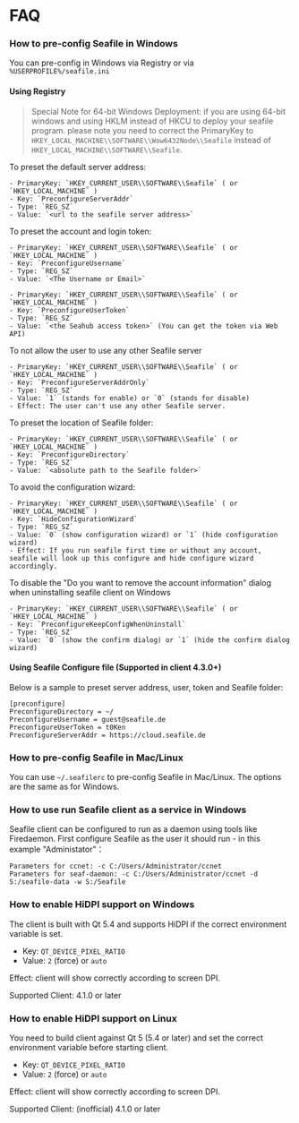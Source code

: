 # FAQ

### How to pre-config Seafile in Windows

You can pre-config in Windows via Registry or via `%USERPROFILE%/seafile.ini`

#### Using Registry

> Special Note for 64-bit Windows Deployment: if you are using 64-bit windows
> and using HKLM instead of HKCU to deploy your seafile program. please note you need
> to correct the PrimaryKey to `HKEY_LOCAL_MACHINE\\SOFTWARE\\Wow6432Node\\Seafile`
> instead of `HKEY_LOCAL_MACHINE\\SOFTWARE\\Seafile`.

To preset the default server address:

```
- PrimaryKey: `HKEY_CURRENT_USER\\SOFTWARE\\Seafile` ( or `HKEY_LOCAL_MACHINE` )
- Key: `PreconfigureServerAddr`
- Type: `REG_SZ`
- Value: `<url to the seafile server address>`
```

To preset the account and login token:

```
- PrimaryKey: `HKEY_CURRENT_USER\\SOFTWARE\\Seafile` ( or `HKEY_LOCAL_MACHINE` )
- Key: `PreconfigureUsername`
- Type: `REG_SZ`
- Value: `<The Username or Email>`
```

```
- PrimaryKey: `HKEY_CURRENT_USER\\SOFTWARE\\Seafile` ( or `HKEY_LOCAL_MACHINE` )
- Key: `PreconfigureUserToken`
- Type: `REG_SZ`
- Value: `<the Seahub access token>` (You can get the token via Web API)
```

To not allow the user to use any other Seafile server

```
- PrimaryKey: `HKEY_CURRENT_USER\\SOFTWARE\\Seafile` ( or `HKEY_LOCAL_MACHINE` )
- Key: `PreconfigureServerAddrOnly`
- Type: `REG_SZ`
- Value: `1` (stands for enable) or `0` (stands for disable)
- Effect: The user can't use any other Seafile server.
```

To preset the location of Seafile folder:

```
- PrimaryKey: `HKEY_CURRENT_USER\\SOFTWARE\\Seafile` ( or `HKEY_LOCAL_MACHINE` )
- Key: `PreconfigureDirectory`
- Type: `REG_SZ`
- Value: `<absolute path to the Seafile folder>`
```

To avoid the configuration wizard:

```
- PrimaryKey: `HKEY_CURRENT_USER\\SOFTWARE\\Seafile` ( or `HKEY_LOCAL_MACHINE` )
- Key: `HideConfigurationWizard`
- Type: `REG_SZ`
- Value: `0` (show configuration wizard) or `1` (hide configuration wizard)
- Effect: If you run seafile first time or without any account, seafile will look up this configure and hide configure wizard accordingly.
```

To disable the "Do you want to remove the account information" dialog when uninstalling seafile client on Windows

```
- PrimaryKey: `HKEY_CURRENT_USER\\SOFTWARE\\Seafile` ( or `HKEY_LOCAL_MACHINE` )
- Key: `PreconfigureKeepConfigWhenUninstall`
- Type: `REG_SZ`
- Value: `0` (show the confirm dialog) or `1` (hide the confirm dialog wizard)
```




#### Using Seafile Configure file (Supported in client 4.3.0+)

Below is a sample to preset server address, user, token and Seafile folder:

```
[preconfigure]
PreconfigureDirectory = ~/
PreconfigureUsername = guest@seafile.de
PreconfigureUserToken = t0Ken
PreconfigureServerAddr = https://cloud.seafile.de
```


### How to pre-config Seafile in Mac/Linux

You can use `~/.seafilerc` to pre-config Seafile in Mac/Linux. The options are the same as for Windows.


### How to use run Seafile client as a service in Windows

Seafile client can be configured to run as a daemon using tools like Firedaemon. First configure Seafile as the user it should run - in this example "Administator"：


```
Parameters for ccnet: -c C:/Users/Administrator/ccnet
Parameters for seaf-daemon: -c C:/Users/Administrator/ccnet -d S:/seafile-data -w S:/Seafile
```

### How to enable HiDPI support on Windows

The client is built with Qt 5.4 and supports HiDPI if the correct environment
variable is set.

- Key: `QT_DEVICE_PIXEL_RATIO`
- Value: `2` (force) or `auto`

Effect: client will show correctly according to screen DPI.

Supported Client: 4.1.0 or later

### How to enable HiDPI support on Linux

You need to build client against Qt 5 (5.4 or later) and set the correct
environment variable before starting client.

- Key: `QT_DEVICE_PIXEL_RATIO`
- Value: `2` (force) or `auto`

Effect: client will show correctly according to screen DPI.

Supported Client: (inofficial) 4.1.0 or later

